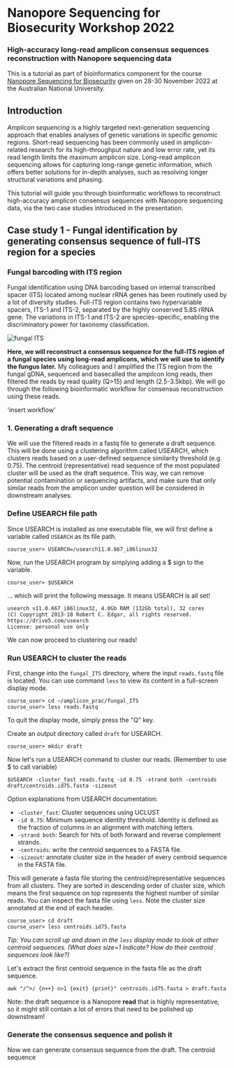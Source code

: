 # Nanopore Sequencing for Biosecurity Workshop 2022 

### High-accuracy long-read amplicon consensus sequences reconstruction with Nanopore sequencing data

This is a tutorial as part of bioinformatics component for the course [Nanopore Sequencing for Biosecurity](https://cba.anu.edu.au/news-events/events/nanopore-sequencing-biosecurity) given on 28-30 November 2022 at the Australian National University.

## Introduction
*Amplicon sequencing* is a highly targeted next-generation sequencing approach that enables analyses of genetic variations in specific genomic regions. Short-read sequencing has been commonly used in amplicon-related research for its high-throughput nature and low error rate, yet its read length limits the maximum amplicon size. Long-read amplicon sequencing allows for capturing long-range genetic information, which offers better solutions for in-depth analyses, such as resolving longer structural variations and phasing.

This tutorial will guide you through bioinformatic workflows to reconstruct high-accuracy amplicon consensus sequences with Nanopore sequencing data, via the two case studies introduced in the presentation.

## **Case study 1 - Fungal identification by generating consensus sequence of full-ITS region for a species**

### Fungal barcoding with ITS region
Fungal identification using DNA barcoding based on internal transcribed spacer (ITS) located among nuclear rRNA genes has been routinely used by a lot of diversity studies. Full-ITS region contains two hypervariable spacers, ITS-1 and ITS-2, separated by the highly conserved 5.8S rRNA gene. The variations in ITS-1 and ITS-2 are species-specific, enabling the discriminatory power for taxonomy classification.

![fungal ITS](./fig/fuganl_ITS.png)

**Here, we will reconstruct a consensus sequence for the full-ITS region of a fungal species using long-read amplicons, which we will use to identify the fungus later.** My colleagues and I amplified the ITS region from the fungal gDNA, sequenced and basecalled the ampilcon long reads, then filtered the reads by read quality (Q>15) and length (2.5-3.5kbp). We will go through the following bioinformatic workflow for consensus reconstruction using these reads.

'insert workflow'

### 1. Generating a draft sequence

We will use the filtered reads in a fastq file to generate a draft sequence. This will be done using a clustering algorithm called USEARCH, which clusters reads based on a user-defined sequence similarity threshold (e.g. 0.75). The centroid (representative) read sequence of the most populated cluster will be used as the draft sequence. This way, we can remove potential contamination or sequencing artifacts, and make sure that only similar reads from the amplicon under question will be considered in downstream analyses.

### Define USEARCH file path

Since USEARCH is installed as one executable file, we will first define a variable called <code>USEARCH</code> as its file path. 

    course_user> USEARCH=/usearch11.0.667_i86linux32

Now, run the USEARCH program by simplying adding a $ sign to the variable. 

    course_user> $USEARCH
    
... which will print the following message. It means USEARCH is all set!

    usearch v11.0.667_i86linux32, 4.0Gb RAM (132Gb total), 32 cores
    (C) Copyright 2013-18 Robert C. Edgar, all rights reserved.
    https://drive5.com/usearch
    License: personal use only

We can now proceed to clustering our reads!

### Run USEARCH to cluster the reads

First, change into the <code>fungal_ITS</code> directory, where the input <code>reads.fastq</code> file is located. You can use command <code>less</code> to view its content in a full-screen display mode. 

    course_user> cd ~/amplicon_prac/fungal_ITS
    course_user> less reads.fastq
    
To quit the display mode, simply press the "Q" key. 

Create an output directory called <code>draft</code> for USEARCH.

    course_user> mkdir draft

Now let's run a USEARCH command to cluster our reads. (Remember to use $ to call variable)

    $USEARCH -cluster_fast reads.fastq -id 0.75 -strand both -centroids draft/centroids.id75.fasta -sizeout

Option explanations from USEARCH documentation:
- <code>-cluster_fast</code>: Cluster sequences using UCLUST
- <code>-id 0.75</code>: Minimum sequence identity threshold. Identity is defined as the fraction of columns in an alignment with matching letters.
- <code>-strand both</code>: Search for hits of both forward and reverse complement strands.
- <code>-centroids</code>: write the centroid sequences to a FASTA file.
- <code>-sizeout</code>: annotate cluster size in the header of every centroid sequence in the FASTA file.

This will generate a fasta file storing the centroid/representative sequences from all clusters. They are sorted in descending order of cluster size, which means the first sequence on top represents the highest number of similar reads. You can inspect the fasta file using <code>less</code>. Note the cluster size annotated at the end of each header. 

    course_user> cd draft
    course_user> less centroids.id75.fasta

 *Tip: You can scroll up and down in the <code>less</code> display mode to look at other centroid sequences. (What does size=1 indicate? How do their centroid sequences look like?)*

Let's extract the first centroid sequence in the fasta file as the draft sequence.

    awk "/^>/ {n++} n>1 {exit} {print}" centroids.id75.fasta > draft.fasta

Note: the draft sequence is a Nanopore **read** that is highly representative, so it might still contain a lot of errors that need to be polished up downstream!

### Generate the consensus sequence and polish it

Now we can generate consensus sequence from the draft. The centroid sequence 